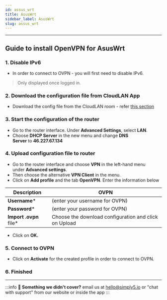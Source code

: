 ```yaml
---
id: assus_wrt
title: AsusWrt
sidebar_label: AsusWrt
slug: assus_wrt
---
```

---

## **Guide to install OpenVPN for AsusWrt**

### **1. Disable IPv6**

- In order to connect to OVPN - you will first need to disable IPv6.

> Only displayed once logged in.

### **2. Download the configuration file from CloudLAN App**

- Download the config file from the CloudLAN room - refer [this section](./../../../docs/client_apps/openvpn_clients.md)

### **3. Start the configuration of the router**

- Go to the router interface. Under **Advanced Settings**, select **LAN**.
- Choose **DHCP Server** in the new menu and change **DNS Server** to **46.227.67.134**

### **4. Upload configuration file to router**

- Go to the router interface and choose **VPN** in the left-hand menu under **Advanced settings**.
- Then choose the alternative **VPN Client** in the menu.
- Click on **Add profile** and the tab **OpenVPN**. Enter the information below

| Description            | OVPN                                                  |
| ---------------------- | ----------------------------------------------------- |
| **Username***          | (enter your username for OVPN)                        |
| **Password***          | (enter your password for OVPN)                        |
| **Import .ovpn** file* | Choose the download configuration and click on Upload |

- Click on **OK.**

### **5. Connect to OVPN**

- Click on **Activate** for the created profile in order to connect to OVPN.

### **6. Finished**

---
:::info
:information_desk_person: **Something we didn't cover?**
email us at [hello@simply5.io](mailto:hello@simply5.io) or "chat with support" from our website or inside the app
:::